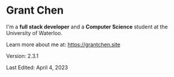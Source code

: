 # Grant Chen

I'm a **full stack developer** and a **Computer Science** student at the University of Waterloo.

Learn more about me at: https://grantchen.site

Version: 2.3.1

Last Edited: April 4, 2023
